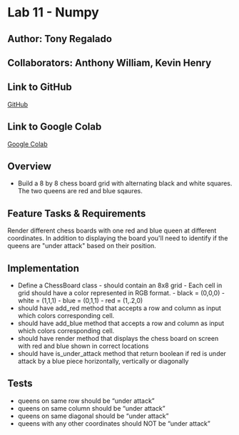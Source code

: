 # Lab 11 - Numpy
## Author: Tony Regalado

## Collaborators: Anthony William, Kevin Henry

## Link to GitHub
[GitHub](https://github.com/Edward-Regalado/chess_board)

## Link to Google Colab
[Google Colab](https://colab.research.google.com/drive/1-h9skOFX1cp9cB46_qXoIBl4xF_J42n6#scrollTo=P3u5hye9cnN2)

## Overview
- Build a 8 by 8 chess board grid with alternating black and white squares. The two queens are red and blue sqaures.

## Feature Tasks & Requirements
Render different chess boards with one red and blue queen at different coordinates. In addition to displaying the board you'll need to identify if the queens are "under attack" based on their position.

## Implementation
* Define a ChessBoard class - should contain an 8x8 grid - Each cell in grid should have a color represented in RGB format. - black = (0,0,0) - white = (1,1,1) - blue = (0,1,1) - red = (1,.2,0)
* should have add_red method that accepts a row and column as input which colors corresponding cell.
* should have add_blue method that accepts a row and column as input which colors corresponding cell.
* should have render method that displays the chess board on screen with red and blue shown in correct locations
* should have is_under_attack method that return boolean if red is under attack by a blue piece horizontally, vertically or diagonally

## Tests
* queens on same row should be “under attack”
* queens on same column should be “under attack”
* queens on same diagonal should be “under attack”
* queens with any other coordinates should NOT be “under attack”
